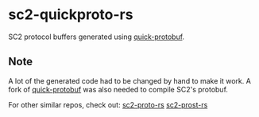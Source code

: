 # sc2-quickproto-rs

SC2 protocol buffers generated using [quick-protobuf](https://github.com/tafia/quick-protobuf).

## Note
A lot of the generated code had to be changed by hand to make it work. A fork of [quick-protobuf](https://github.com/tafia/quick-protobuf) was also needed 
to compile SC2's protobuf.


For other similar repos, check out:
[sc2-proto-rs](https://github.com/awestlake87/sc2-proto-rs)
[sc2-prost-rs](https://github.com/danielvschoor/sc2-prost-proto)
